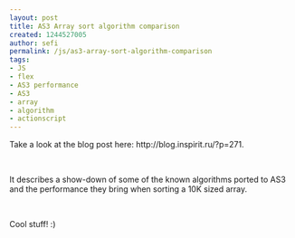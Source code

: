```yaml
---
layout: post
title: AS3 Array sort algorithm comparison
created: 1244527005
author: sefi
permalink: /js/as3-array-sort-algorithm-comparison
tags:
- JS
- flex
- AS3 performance
- AS3
- array
- algorithm
- actionscript
---
```

<p>Take a look at the blog post here: http://blog.inspirit.ru/?p=271.</p>
<p>&nbsp;</p>
<p>It describes a show-down of some of the known algorithms ported to AS3 and the performance they bring when sorting a 10K sized array.</p>
<p>&nbsp;</p>
<p>Cool stuff! :)</p>
